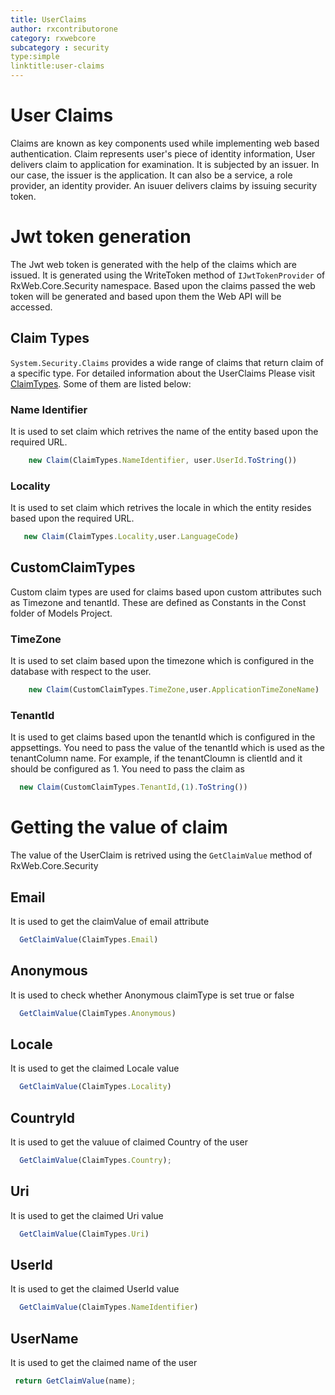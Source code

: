 ```yaml
---
title: UserClaims
author: rxcontributorone
category: rxwebcore
subcategory : security
type:simple
linktitle:user-claims
---
```

# User Claims

Claims are known as key components used while implementing web based authentication. Claim represents user's piece of identity information, User delivers claim to application for examination. It is subjected by an issuer. In our case, the issuer is the application. It can also be a service, a role provider, an identity provider. An isuuer delivers claims by issuing security token.  

# Jwt token generation
The Jwt web token is generated with the help of the claims which are issued. It is generated using the WriteToken method of `IJwtTokenProvider` of RxWeb.Core.Security namespace. Based upon the claims passed the web token will be generated and based upon them the Web API will be accessed.

## Claim Types   
`System.Security.Claims` provides a wide range of claims that return claim of a specific type. For detailed information about the UserClaims Please visit <a class="redirect-link" href="https://docs.microsoft.com/en-us/dotnet/api/system.identitymodel.claims.claimtypes?view=netframework-4.8">ClaimTypes</a>. Some of them are listed below:

### Name Identifier
It is used to set claim which retrives the name of the entity based upon the required URL. 

````js
    new Claim(ClaimTypes.NameIdentifier, user.UserId.ToString())
````

### Locality
It is used to set claim which retrives the locale in which the entity resides based upon the required URL. 

````js
   new Claim(ClaimTypes.Locality,user.LanguageCode)
````

## CustomClaimTypes
Custom claim types are used for claims based upon custom attributes such as Timezone and tenantId. These are defined as Constants in the Const folder of Models Project.

### TimeZone
It is used to set claim based upon the timezone which is configured in the database with respect to the user.

````js
	new Claim(CustomClaimTypes.TimeZone,user.ApplicationTimeZoneName)
````

### TenantId
It is used to get claims based upon the tenantId which is configured in the appsettings. You need to pass the value of the tenantId which is used as the tenantColumn name. For example, if the tenantCloumn is clientId and it should be configured as 1. You need to pass the claim as 

````js
  new Claim(CustomClaimTypes.TenantId,(1).ToString()) 
````

# Getting the value of claim
The value of the UserClaim is retrived using the `GetClaimValue` method of RxWeb.Core.Security 

## Email
It is used to get the claimValue of email attribute

````js
  GetClaimValue(ClaimTypes.Email)
````

## Anonymous
It is used to check whether Anonymous claimType is set true or false

````js
  GetClaimValue(ClaimTypes.Anonymous)
````

## Locale
It is used to get the claimed Locale value

````js
  GetClaimValue(ClaimTypes.Locality)
````

## CountryId
It is used to get the valuue of claimed Country of the user

````js
  GetClaimValue(ClaimTypes.Country);  
````

## Uri
It is used to get the claimed Uri value

````js
  GetClaimValue(ClaimTypes.Uri)
````

## UserId
It is used to get the claimed UserId value

````js
  GetClaimValue(ClaimTypes.NameIdentifier)
````

## UserName
It is used to get the claimed name of the user 

````js
 return GetClaimValue(name);
````
